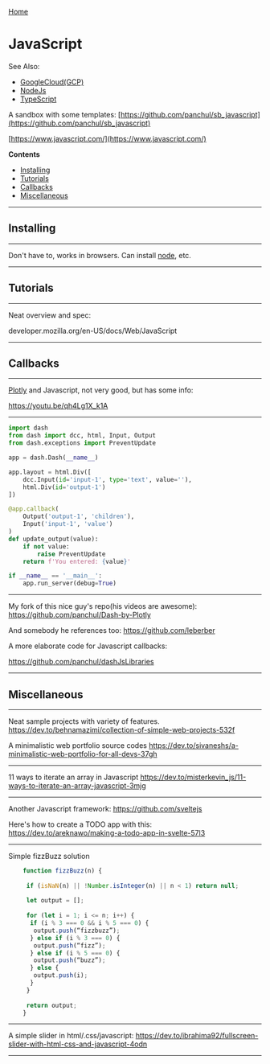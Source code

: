 [Home](Readme.md)
# JavaScript

See Also:

 - [GoogleCloud(GCP)](GoogleCloud.md)
 - [NodeJs](NodeJs.md)
 - [TypeScript](TypeScript.md)

A sandbox with some templates:
[https://github.com/panchul/sb_javascript](https://github.com/panchul/sb_javascript)

[https://www.javascript.com/](https://www.javascript.com/)

**Contents**

  - [Installing](Javascript.md#installing)
  - [Tutorials](Javascript.md#tutorials)
  - [Callbacks](Javascript.md#callbacks)
  - [Miscellaneous](Javascript.md#miscellaneous)

---

## Installing 

---

Don't have to, works in browsers. Can install [node](NodeJs.md), etc.

---

## Tutorials

---

Neat overview and spec:

developer.mozilla.org/en-US/docs/Web/JavaScript

---

## Callbacks

---

[Plotly](PlotlyDash.md) and Javascript, not very good, but has some info:

https://youtu.be/qh4Lg1X_k1A 

---


```Python
import dash
from dash import dcc, html, Input, Output
from dash.exceptions import PreventUpdate

app = dash.Dash(__name__)

app.layout = html.Div([
    dcc.Input(id='input-1', type='text', value=''),
    html.Div(id='output-1')
])

@app.callback(
    Output('output-1', 'children'),
    Input('input-1', 'value')
)
def update_output(value):
    if not value:
        raise PreventUpdate
    return f'You entered: {value}'

if __name__ == '__main__':
    app.run_server(debug=True)
```

---


My fork of this nice guy's repo(his videos are awesome):
https://github.com/panchul/Dash-by-Plotly

And somebody he references too: https://github.com/leberber

A more elaborate code for Javascript callbacks:

https://github.com/panchul/dashJsLibraries

---

## Miscellaneous

---

Neat sample projects with variety of features.
https://dev.to/behnamazimi/collection-of-simple-web-projects-532f

A minimalistic web portfolio source codes
https://dev.to/sivaneshs/a-minimalistic-web-portfolio-for-all-devs-37gh

---

11 ways to iterate an array in Javascript
https://dev.to/misterkevin_js/11-ways-to-iterate-an-array-javascript-3mjg

---

Another Javascript framework:
https://github.com/sveltejs

Here's how to create a TODO app with this:
https://dev.to/areknawo/making-a-todo-app-in-svelte-57l3

---

Simple fizzBuzz solution

```Javascript
    function fizzBuzz(n) {
    
     if (isNaN(n) || !Number.isInteger(n) || n < 1) return null;
    
     let output = [];
    
     for (let i = 1; i <= n; i++) {
      if (i % 3 === 0 && i % 5 === 0) {
       output.push(“fizzbuzz”);
      } else if (i % 3 === 0) {
       output.push(“fizz”);
      } else if (i % 5 === 0) {
       output.push(“buzz”);
      } else {
       output.push(i);
      }
     }
     
     return output;
    }
```

---

A simple slider in html/.css/javascript:
https://dev.to/ibrahima92/fullscreen-slider-with-html-css-and-javascript-4odn

---
